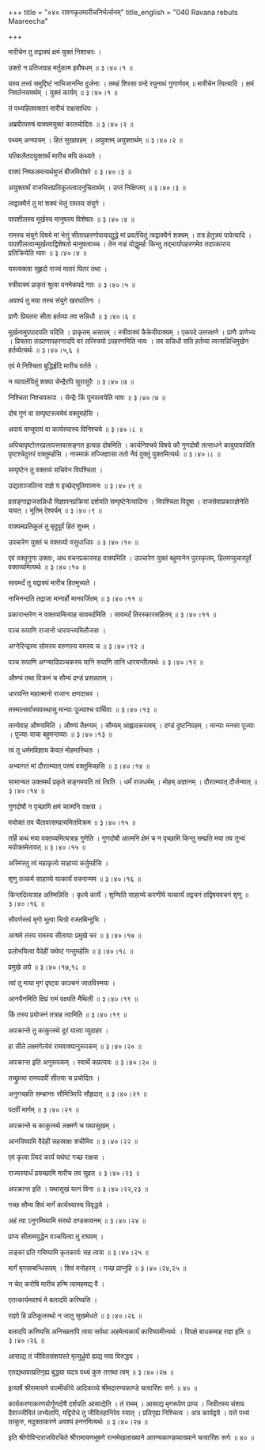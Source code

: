 +++
title = "०४० रावणकृतमारीचनिर्भर्त्सनम्"
title_english = "040 Ravana rebuts Maareecha"

+++


मारीचेन तु तद्वाक्यं क्षमं युक्तं निशाचरः ।  

उक्तो न प्रतिजग्राह मर्तुकाम इवौषधम्  ॥  ३।४०।१  ॥   

यस्य तत्त्वं समुद्दिष्टं नाभिजानन्ति दुर्जनाः । तमहं शिरसा वन्दे रघुनाथं
गुणार्णवम्  ॥  मारीचेन त्वित्यादि । क्षमं निवर्तनसमर्थम् । युक्तं कार्यम्
 ॥  ३।४०।१  ॥   

  

तं पथ्यहितवक्तारं मारीचं राक्षसाधिपः ।  

अब्रवीत्परुषं वाक्यमयुक्तं कालचोदितः  ॥  ३।४०।२  ॥   

पथ्यम् अनपायम् । हितं सुखावहम् । अयुक्तम् अयुक्तार्थम्  ॥  ३।४०।२  ॥   

  

यत्किलैतदयुक्तार्थं मारीच मयि कथ्यते ।  

वाक्यं निष्फलमत्यर्थमुप्तं बीजमिवोषरे  ॥  ३।४०।३  ॥   

अयुक्तार्थं राजचित्तप्रतिकूलत्वादनुचितार्थम् । उप्तं निक्षिप्तम्  ॥ 
३।४०।३  ॥   

  

त्वद्वाक्यैर्न तु मां शक्यं भेत्तुं रामस्य संयुगे ।  

पापशीलस्य मूर्खस्य मानुषस्य विशेषतः  ॥  ३।४०।४  ॥   

रामस्य संयुगे विषये मां भेत्तुं सीतापहरणोपायाद्युद्धे मां प्रवर्तयितुं
त्वद्वाक्यैर्न शक्यम् । तत्र हेतुत्रयं पापेत्यादि ।
पापशीलत्वान्मूर्खत्वाद्विशेषतो मानुषत्वाच्च । तेन नाहं योद्धुमर्हः
किन्तु तद्भार्यापहरणमेव तदपकाराय प्रतिक्रियेति भावः  ॥  ३।४०।४  ॥   

  

यस्त्यक्त्वा सुहृदो राज्यं मातरं पितरं तथा ।  

स्त्रीवाक्यं प्राकृतं श्रुत्वा वनमेकपदे गतः  ॥  ३।४०।५  ॥   

अवश्यं तु मया तस्य संयुगे खरघातिनः ।  

प्राणैः प्रियतरा सीता हर्तव्या तव सन्निधौ  ॥  ३।४०।६  ॥   

मूर्खत्वमुपपादयति यदिति । प्राकृतम् असारम् । स्त्रीवाक्यं कैकेयीवाक्यम्
। एकपदे उत्तरक्षणे । प्राणैः प्राणेभ्यः । प्रियतरा तत्प्राणापहरणादपि वरं
तत्स्त्रियो ऽपहरणमिति भावः । तव सन्निधौ सति हर्तव्या त्वत्सन्निधिमुखेन
हर्तव्येत्यर्थः  ॥  ३।४०।५,६  ॥   

  

एवं मे निश्चिता बुद्धिर्हृदि मारीच वर्तते ।  

न व्यावर्तयितुं शक्या सेन्द्रैरपि सुरासुरैः  ॥  ३।४०।७  ॥   

निश्चिता निश्चयरूपा । सेन्द्रैः किं पुनस्त्वयेति भावः  ॥  ३।४०।७  ॥   

  

दोषं गुणं वा सम्पृष्टस्त्वमेवं वक्तुमर्हसि ।  

अपायं वाप्युपायं वा कार्यस्यास्य विनिश्चये  ॥  ३।४०।८  ॥   

अपिचापृष्टोत्तरप्रलापस्तवासङ्गत इत्याह दोषमिति । कार्यनिश्चये विषये कौ
गुणदोषौ तत्साधने कावुपायाविति पृष्टश्चेदुत्तरं वक्तुमर्हसि । नास्माकं
तज्जिज्ञासा ततो नैवं वुक्तुं युक्तमित्यर्थः  ॥  ३।४०।८  ॥   

  

सम्पृष्टेन तु वक्तव्यं सचिवेन विपश्चिता ।  

उद्यताञ्जलिना राज्ञे य इच्छेद्भूतिमात्मनः  ॥  ३।४०।९  ॥   

प्रसङ्गाद्राजसन्निधौ विज्ञापनप्रक्रियां दर्शयति सम्पृष्टेनेत्यादिना ।
विपश्चिता विदुषा । राजसेवाप्रकारज्ञेनेति यावत् । भूतिम् ऐश्वर्यम्  ॥ 
३।४०।९  ॥   

  

वाक्यमप्रतिकूलं तु मृदुपूर्वं हितं शुभम् ।  

उपचारेण युक्तं च वक्तव्यो वसुधाधिपः  ॥  ३।४०।१०  ॥   

एवं वक्तृगुणा उक्ताः, अथ वचनप्रकारमाह वाक्यमिति । उपचारेण युक्तं
बहुमानेन पुरस्कृतम्, हितमप्युचारपूर्वं वक्तव्यमित्यर्थः  ॥  ३।४०।१०  ॥   

  

सावमर्दं तु यद्वाक्यं मारीच हितमुच्यते ।  

नाभिनन्दति तद्राजा मानार्हो मानवर्जितम्  ॥  ३।४०।११  ॥   

प्रकारान्तरेण न वक्तव्यमित्याह सावमर्दमिति । सावमर्दं तिरस्कारसहितम्  ॥ 
३।४०।११  ॥   

  

पञ्च रूपाणि राजानो धारयन्त्यमितौजसः ।  

अग्नेरिन्द्रस्य सोमस्य वरुणस्य यमस्य च  ॥  ३।४०।१२  ॥   

पञ्च रूपाणि अग्न्यादिपञ्चकस्य यानि रूपाणि तानि धारयन्तीत्यर्थः  ॥ 
३।४०।१२  ॥   

  

औष्ण्यं तथा विक्रमं च सौम्यं दण्डं प्रसन्नताम् ।  

धारयन्ति महात्मानो राजानः क्षणदाचर ।  

तस्मात्सर्वास्ववस्थासु मान्याः पूज्याश्च पार्थिवाः  ॥  ३।४०।१३  ॥   

तान्येवाह औष्ण्यमिति । औष्ण्यं तैक्ष्ण्यम् । सौम्यम् आह्लादकरत्वम् ।
दण्डं दुष्टनिग्रहम् । मान्याः मनसा पूज्याः । पूज्याः वाचा बहुमन्तव्याः
 ॥  ३।४०।१३  ॥   

  

त्वं तु धर्ममविज्ञाय केवलं मोहमास्थितः ।  

अभ्यागतं मां दौरात्म्यात् परुषं वक्तुमिच्छसि  ॥  ३।४०।१४  ॥   

सामान्यत उक्तमर्थं प्रकृते सङ्गमयति त्वं त्विति । धर्मं राजधर्मम् ।
मोहम् अज्ञानम् । दौरात्म्यात् दौर्जन्यात्  ॥  ३।४०।१४  ॥   

  

गुणदोषौ न पृच्छामि क्षमं चात्मनि राक्षस ।  

मयोक्तं तव चैतावत्सम्प्रत्यमितविक्रम  ॥  ३।४०।१५  ॥   

तर्हि कथं मया वक्तव्यमित्यत्राह गुणेति । गुणदोषौ आत्मनि क्षेमं च न
पृच्छामि किन्तु सम्प्रति मया तव तुभ्यं मयोक्तमेतावत्  ॥  ३।४०।१५  ॥   

  

अस्मिंस्तु त्वं महाकृत्ये साहाय्यं कर्तुमर्हसि ।  

शृणु तत्कर्म साहाय्ये यत्कार्यं वचनान्मम  ॥  ३।४०।१६  ॥   

किन्तदित्यत्राह अस्मिन्निति । कृत्ये कार्ये । शृण्विति साहाय्ये करणीये
यत्कार्यं तद्वचनं तद्विषयवचनं शृणु  ॥  ३।४०।१६  ॥   

  

सौवर्णस्त्वं मृगो भूत्वा चित्रो रजतबिन्दुभिः ।  

आश्रमे तस्य रामस्य सीतायाः प्रमुखे चर  ॥  ३।४०।१७  ॥   

प्रलोभयित्वा वैदेहीं यथेष्टं गन्तुमर्हसि  ॥  ३।४०।१८  ॥   

प्रमुखे अग्रे  ॥  ३।४०।१७,१८  ॥   

  

त्वां तु माया मृगं दृष्ट्वा काञ्चनं जातविस्मया ।  

आनयैनमिति क्षिप्रं रामं वक्ष्यति मैथिली  ॥  ३।४०।१९  ॥   

किं तस्य प्रयोजनं तत्राह त्वामिति  ॥  ३।४०।१९  ॥   

  

अपक्रान्ते तु काकुत्स्थे दूरं यात्वा व्युदाहर ।  

हा सीते लक्ष्मणेत्येवं रामवाक्यानुरूपकम्  ॥  ३।४०।२०  ॥   

अपक्रान्त इति अनुरूपकम् । स्वार्थे कप्रत्ययः  ॥  ३।४०।२०  ॥   

  

तच्छ्रुत्वा रामपदवीं सीतया च प्रचोदितः ।  

अनुगच्छति सम्भ्रान्तः सौमित्रिरपि सौहृदात्  ॥  ३।४०।२१  ॥   

पदवीं मार्गम्  ॥  ३।४०।२१  ॥   

  

अपक्रान्ते च काकुत्स्थे लक्ष्मणे च यथासुखम् ।  

आनयिष्यामि वैदेहीं सहस्राक्षः शचीमिव  ॥  ३।४०।२२  ॥   

एवं कृत्वा त्विदं कार्यं यथेष्टं गच्छ राक्षस ।  

राज्यस्यार्धं प्रयच्छामि मारीच तव सुव्रत  ॥  ३।४०।२३  ॥   

अपक्रान्त इति । यथासुखं यत्नं विना  ॥  ३।४०।२२,२३  ॥   

  

गच्छ सौम्य शिवं मार्गं कार्यस्यास्य विवृद्धये ।  

अहं त्वा ऽनुगमिष्यामि सरथो दण्डकावनम्  ॥  ३।४०।२४  ॥   

प्राप्य सीतामयुद्धेन वञ्चयित्वा तु राघवम् ।  

लङ्कां प्रति गमिष्यामि कृतकार्यः सह त्वया  ॥  ३।४०।२५  ॥   

मार्गं मृगसम्बन्धिरूपम् । शिवं मनोहरम् । गच्छ प्राप्नुहि  ॥  ३।४०।२४,२५
 ॥   

  

न चेत् करोषि मारीच हन्मि त्वामहमद्य वै ।  

एतत्कार्यमवश्यं मे बलादपि करिष्यसि ।  

राज्ञो हि प्रतिकूलस्थो न जातु सुखमेधते  ॥  ३।४०।२६  ॥   

बलादपि करिष्यसि अनिच्छतापि त्वया सर्वथा अहमेत्यकार्यं कारिष्यामीत्यर्थः
। विपक्षे बाधकमाह राज्ञ इति  ॥  ३।४०।२६  ॥   

  

आसाद्य तं जीवितसंशयस्ते मृत्युर्ध्रुवो ह्यद्य मया विरुद्ध्य ।  

एतद्यथावत्प्रतिगृह्य बुद्ध्या यदत्र पथ्यं कुरु तत्तथा त्वम्  ॥  ३।४०।२७
 ॥   

इत्यार्षे श्रीरामायणे वाल्मीकीये आदिकाव्ये श्रीमदारण्यकाण्डे चत्वारिंशः
सर्गः  ॥  ४०  ॥   

कार्यकरणाकरणयोर्गुणदोषै दर्शयति आसाद्येति । तं रामम् । आसाद्य मृगरूपेण
प्राप्य । जिवीतस्य संशयः दैवाज्जीवितं लभ्येतापि, मद्विरोधे तु
जीवितहानिरेव स्यात् । प्रतिगृह्य निश्चित्य । अत्र कार्यद्वये । यत्ते
पथ्यं तत्कुरु, मदुक्ताकरणे अवश्यं हननमित्यर्थः  ॥  ३।४०।२७  ॥   

इति श्रीगोविन्दराजविरचिते श्रीरामायणभूषणे रत्नमेखलाख्याने
आरण्यकाण्डव्याख्याने चत्वारिंशः सर्गः  ॥  ४०  ॥   



